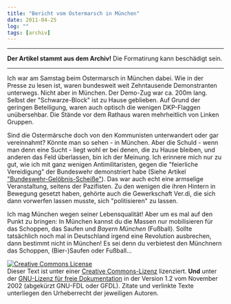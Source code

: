 ```yaml
---
title: "Bericht vom Ostermarsch in München"
date: 2011-04-25
log: ""
tags: [archiv]
---
```

<hr><b>Der Artikel stammt aus dem Archiv!</b> Die Formatirung kann beschädigt sein.<hr>
<p>Ich war am Samstag beim Ostermarsch in München dabei. Wie in der Presse zu lesen ist, waren bundesweit weit Zehntausende Demonstranten unterwegs. Nicht aber in München. Der Demo-Zug war ca. 200m lang. Selbst der "Schwarze-Block" ist zu Hause geblieben. Auf Grund der geringen Beteiligung,  waren auch optisch die wenigen DKP-Flaggen unübersehbar. Die Stände vor dem Rathaus waren mehrheitlich von Linken Gruppen. </p>

<p>Sind die Ostermärsche doch von den Kommunisten unterwandert oder gar vereinnahmt? Könnte man so sehen - in München. Aber die Schuld - wenn man denn eine Sucht - liegt wohl er bei denen, die zu Hause bleiben, und anderen das Feld überlassen, bin ich der Meinung. Ich erinnere mich nur zu gut, wie ich mit ganz wenigen Antimilitaristen, gegen die "feierliche Vereidigung" der Bundeswehr demonstriert habe (Siehe Artikel <a href="http://www.the-independent-friend.de/?q=node/241">"Bundeswehr-Gelöbnis-Scheiße"</a>). Das war auch echt eine armselige Veranstaltung, seitens der Pazifisten. Zu den wenigen die ihren Hintern in Bewegung gesetzt haben, gehörte auch die Gewerkschaft Ver.di, die sich dann vorwerfen lassen musste, sich "politisieren" zu lassen.</p>

<p>Ich mag München wegen seiner Lebensqualität! Aber um es mal auf den Punkt zu bringen: In München kannst du die Massen nur mobilisieren für das Schoppen, das Saufen und <i>Bayern München</i> (Fußball). Sollte tatsächlich noch mal in Deutschland irgend eine Revolution ausbrechen, dann bestimmt nicht in München!  Es sei denn du verbietest den Münchnern das Schoppen, (Bier-)Saufen oder Fußball...</p>


 <a rel="license" href="http://creativecommons.org/licenses/by-sa/3.0/de/"><img alt="Creative Commons License" style="border-width:0" src="http://i.creativecommons.org/l/by-sa/3.0/de/88x31.png" /></a><br />Dieser <span xmlns:dc="http://purl.org/dc/elements/1.1/" href="http://purl.org/dc/dcmitype/Text" rel="dc:type">Text</span> ist unter einer <a rel="license" href="http://creativecommons.org/licenses/by-sa/3.0/de/">Creative Commons-Lizenz</a> lizenziert. <b>Und</b> unter der <a href="http://de.wikipedia.org/wiki/GFDL">GNU-Lizenz für freie Dokumentation</a> in der Version 1.2 vom November 2002 (abgekürzt GNU-FDL oder GFDL). Zitate und verlinkte Texte unterliegen den Urheberrecht der jeweiligen Autoren.
